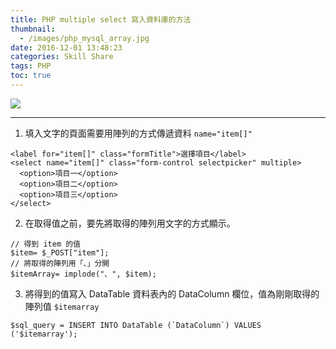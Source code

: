 ```yaml
---
title: PHP multiple select 寫入資料庫的方法
thumbnail:
  - /images/php_mysql_array.jpg
date: 2016-12-01 13:48:23
categories: Skill Share
tags: PHP
toc: true
---
```

<img src="/images/php_mysql_array.jpg">

***
1. 填入文字的頁面需要用陣列的方式傳遞資料 `name="item[]"`
```
<label for="item[]" class="formTitle">選擇項目</label>
<select name="item[]" class="form-control selectpicker" multiple>
  <option>項目一</option>
  <option>項目二</option>
  <option>項目三</option>
</select>
```
2. 在取得值之前，要先將取得的陣列用文字的方式顯示。
```
// 得到 item 的值
$item= $_POST["item"];
// 將取得的陣列用「、」分開
$itemArray= implode("、", $item);
```
3. 將得到的值寫入 DataTable 資料表內的 DataColumn 欄位，值為剛剛取得的陣列值 `$itemarray`
```
$sql_query = INSERT INTO DataTable (`DataColumn`) VALUES ('$itemarray');
```

